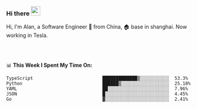 ### Hi there <img src="https://media.giphy.com/media/hvRJCLFzcasrR4ia7z/giphy.gif" width="25px">

<!-- ![visitors](https://visitor-badge.glitch.me/badge?page_id=dislfyer.dislfyer) -->

Hi, I'm Alan, a Software Engineer 🚀 from China, 🏠 base in shanghai. Now working in Tesla.

<br/>
<br/>

📊 **This Week I Spent My Time On:**


<!--START_SECTION:waka-->

```text
TypeScript                          █████████████▒░░░░░░░░░░░  53.3%
Python                              ██████▒░░░░░░░░░░░░░░░░░░  25.18%
YAML                                ██░░░░░░░░░░░░░░░░░░░░░░░  7.96%
JSON                                █░░░░░░░░░░░░░░░░░░░░░░░░  4.45%
Go                                  ▓░░░░░░░░░░░░░░░░░░░░░░░░  2.41%
```

<!--END_SECTION:waka-->

<!--
**About Me:**
 -->
